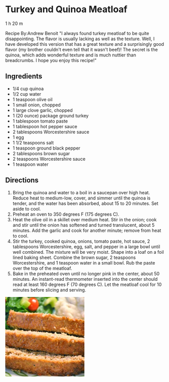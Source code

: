 # Turkey and Quinoa Meatloaf

1 h 20 m

Recipe By:Andrew Benoit
"I always found turkey meatloaf to be quite disappointing. The flavor is usually lacking as well as the texture. Well, I have developed this version that has a great texture and a surprisingly good flavor (my brother couldn't even tell that it wasn't beef)! The secret is the quinoa, which adds wonderful texture and is much nuttier than breadcrumbs. I hope you enjoy this recipe!"
## Ingredients

* 1/4 cup quinoa
* 1/2 cup water
* 1 teaspoon olive oil
* 1 small onion, chopped
* 1 large clove garlic, chopped
* 1 (20 ounce) package ground turkey
* 1 tablespoon tomato paste
* 1 tablespoon hot pepper sauce
* 2 tablespoons Worcestershire sauce
* 1 egg
* 1 1/2 teaspoons salt
* 1 teaspoon ground black pepper
* 2 tablespoons brown sugar
* 2 teaspoons Worcestershire sauce
* 1 teaspoon water
## Directions

1. Bring the quinoa and water to a boil in a saucepan over high heat. Reduce heat to medium-low, cover, and simmer until the quinoa is tender, and the water has been absorbed, about 15 to 20 minutes. Set aside to cool.
2. Preheat an oven to 350 degrees F (175 degrees C).
3. Heat the olive oil in a skillet over medium heat. Stir in the onion; cook and stir until the onion has softened and turned translucent, about 5 minutes. Add the garlic and cook for another minute; remove from heat to cool.
4. Stir the turkey, cooked quinoa, onions, tomato paste, hot sauce, 2 tablespoons Worcestershire, egg, salt, and pepper in a large bowl until well combined. The mixture will be very moist. Shape into a loaf on a foil lined baking sheet. Combine the brown sugar, 2 teaspoons Worcestershire, and 1 teaspoon water in a small bowl. Rub the paste over the top of the meatloaf.
5. Bake in the preheated oven until no longer pink in the center, about 50 minutes. An instant-read thermometer inserted into the center should read at least 160 degrees F (70 degrees C). Let the meatloaf cool for 10 minutes before slicing and serving.

![7d513174ba16c223bf0922333869c0a0.jpg](image/7d513174ba16c223bf0922333869c0a0.jpg)
